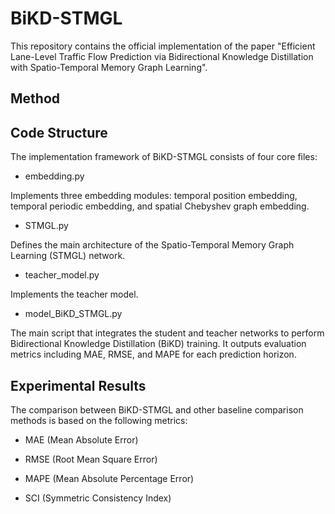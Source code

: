 # BiKD-STMGL
This repository contains the official implementation of the paper "Efficient Lane-Level Traffic Flow Prediction via Bidirectional Knowledge Distillation with Spatio-Temporal Memory Graph Learning".
## Method


## Code Structure
The implementation framework of BiKD-STMGL consists of four core files:

- embedding.py
  
Implements three embedding modules: temporal position embedding, temporal periodic embedding, and spatial Chebyshev graph embedding.

- STMGL.py
  
Defines the main architecture of the Spatio-Temporal Memory Graph Learning (STMGL) network.

- teacher_model.py
  
Implements the teacher model.

- model_BiKD_STMGL.py
  
The main script that integrates the student and teacher networks to perform Bidirectional Knowledge Distillation (BiKD) training.
It outputs evaluation metrics including MAE, RMSE, and MAPE for each prediction horizon.

## Experimental Results
The comparison between BiKD-STMGL and other baseline comparison methods is based on the following metrics:

- MAE (Mean Absolute Error)

- RMSE (Root Mean Square Error)
  
- MAPE (Mean Absolute Percentage Error)
  
- SCI (Symmetric Consistency Index)
